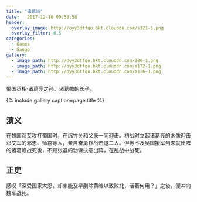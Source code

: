 ```yaml
---
title: "诸葛尚"
date:   2017-12-10 09:58:58
header:
  overlay_image: http://oyy3dtfqo.bkt.clouddn.com/s321-1.png
  overlay_filter: 0.5
categories:
  - Games
  - Sango
gallery:
  - image_path: http://oyy3dtfqo.bkt.clouddn.com/286-1.png
  - image_path: http://oyy3dtfqo.bkt.clouddn.com/a172-1.png
  - image_path: http://oyy3dtfqo.bkt.clouddn.com/a126-1.png
---
```


蜀国丞相·诸葛亮之孙。诸葛瞻的长子。

{% include gallery caption=page.title %}

## 演义

在魏国邓艾攻打蜀国时，在绵竹关和父亲一同迎击。初战时立起诸葛亮的木像迎击邓艾军的邓忠、师篡等人，亲自奋勇作战击退二人。但等不及吴国援军到来就出阵的诸葛瞻战死後，不顾张遵的劝谏执意出阵，在乱战中战死。

## 正史

感叹「深受国家大恩，却未能及早剷除黄皓以致败北，活著何用？」之後，便冲向魏军战死。